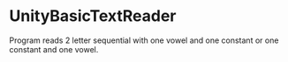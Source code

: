 # UnityBasicTextReader
Program reads 2 letter sequential with one vowel and one constant or one constant and one vowel.
